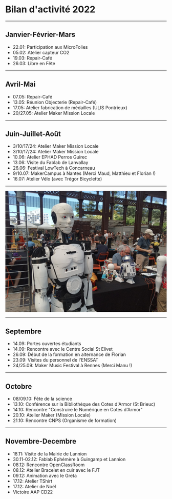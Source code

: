 
<!-- .slide: data-background="#000" class="chapter" -->

# Bilan d'activité 2022

____

## Janvier-Février-Mars

- 22.01: Participation aux MicroFolies
- 05.02: Atelier capteur CO2
- 19.03: Repair-Café
- 26.03: Libre en Fête
____

## Avril-Mai

- 07.05: Repair-Café
- 13.05: Réunion Objecterie (Repair-Café)
- 17.05: Atelier fabrication de médailles (ULIS Pontrieux)
- 20/27.05: Atelier Maker Mission Locale

____

## Juin-Juillet-Août

- 3/10/17/24: Atelier Maker Mission Locale
- 3/10/17/24: Atelier Maker Mission Locale
- 10.06: Atelier EPHAD Perros Guirec
- 13.06: Visite du Fablab de Lanvallay
- 26.06: Festival LowTech à Concarneau
- 9/10.07: MakerCampus à Nantes (Merci Maud, Matthieu et Florian !)
- 16.07: Atelier Vélo (avec Trégor Bicyclette)

____

![MakerCampus ](img/makerfest.jpg)
____

## Septembre

- 14.09: Portes ouvertes étudiants
- 14.09: Rencontre avec le Centre Social St Elivet
- 26.09: Début de la formation en alternance de Florian
- 23.09: Visites du personnel de l'ENSSAT
- 24/25.09: Maker Music Festival à Rennes (Merci Manu !)

____

## Octobre

- 08/09.10: Fête de la science
- 13.10: Conférence sur la Bibliothèque des Cotes d'Armor (St Brieuc)
- 14.10: Rencontre "Construire le Numérique en Cotes d'Armor"
- 20.10: Atelier Maker (Mission Locale)
- 21.10: Rencontre CNPS (Organisme de formation)

____

## Novembre-Decembre

- 18.11: Visite de la Mairie de Lannion
- 30.11-02.12: Fablab Ephémère à Guingamp et Lannion
- 08.12: Rencontre OpenClassRoom
- 08.12: Atelier Bracelet en cuir avec le FJT
- 09.12: Animation avec le Greta
- 17.12: Atelier TShirt
- 17.12: Atelier de Noël
- Victoire AAP CD22
